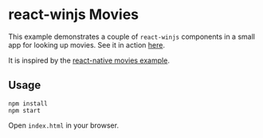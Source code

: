 # react-winjs Movies

This example demonstrates a couple of `react-winjs` components in a small app for looking up movies. See it in action [here](http://winjs.github.io/react-winjs/examples/movies/index.html).

It is inspired by the [react-native movies example](https://github.com/facebook/react-native/tree/master/Examples/Movies).

## Usage

```
npm install
npm start
```

Open `index.html` in your browser.